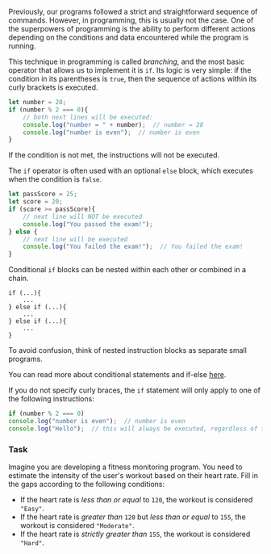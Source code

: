 Previously, our programs followed a strict and straightforward sequence of commands.
However, in programming, this is usually not the case.
One of the superpowers of programming is the ability to perform different actions depending on the conditions and data encountered while the program is running.

This technique in programming is called _branching_, and the most basic operator that allows us to implement it is `if`. 
Its logic is very simple: if the condition in its parentheses is `true`, then the sequence of actions within its curly brackets is executed.

```js
let number = 28;
if (number % 2 === 0){
    // both next lines will be executed:
    console.log("number = " + number);  // number = 28
    console.log("number is even");  // number is even
}
```

If the condition is not met, the instructions will not be executed.

The `if` operator is often used with an optional `else` block, which executes when the condition is `false`.

```js
let passScore = 25;
let score = 20;
if (score >= passScore){
    // next line will NOT be executed
    console.log("You passed the exam!");
} else {
    // next line will be executed
    console.log("You failed the exam!");  // You failed the exam!
}
```

Conditional `if` blocks can be nested within each other or combined in a chain.
```
if (...){
    ...
} else if (...){
    ...
} else if (...){
    ...
}
```

To avoid confusion, think of nested instruction blocks as separate small programs.

You can read more about conditional statements and if-else [here](https://developer.mozilla.org/en-US/docs/Learn/JavaScript/Building_blocks/conditionals).

<div class="hint">

If you do not specify curly braces, the `if` statement will only apply to one of the following instructions:
```js
if (number % 2 === 0)
console.log("number is even");  // number is even
console.log("Hello");  // this will always be executed, regardless of the "number" value
```
</div>

### Task
Imagine you are developing a fitness monitoring program. You need to estimate the intensity of the user's workout based on their heart rate. Fill in the gaps according to the following conditions:
- If the heart rate is _less than or equal_ to `120`, the workout is considered `"Easy"`.
- If the heart rate is _greater than_ `120` but _less than or equal_ to `155`, the workout is considered `"Moderate"`.
- If the heart rate is _strictly greater than_ `155`, the workout is considered `"Hard"`.

